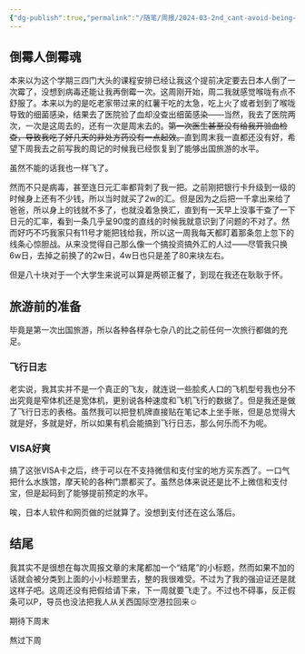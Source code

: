 ```yaml
---
{"dg-publish":true,"permalink":"/随笔/周报/2024-03-2nd_cant-avoid-being-illed/","title":"码凌书片·十·避不开生病","tags":["周报"],"created":"2024-03-11 21:28","updated":"2024-04-17 21:25"}
---
```



## 倒霉人倒霉魂

本来以为这个学期三四门大头的课程安排已经让我这个提前决定要去日本人倒了一次霉了，没想到病毒还能让我再倒霉一次。这周刚开始，周二我就感觉喉咙有点不舒服了。本来以为的是吃老家带过来的红薯干吃的太急，吃上火了或者划到了喉咙导致的细菌感染，结果去了医院验了血却没查出细菌感染——当然，我去了医院两次，一次是这周去的，还有一次是周末去的。~~第一次医生甚至没有给我开验血检查，导致我吃了好几天的非处方药没有一点起效。~~直到周末我一直都还没有好，希望下周我去之前写我的周记的时候我已经恢复到了能够出国旅游的水平。

虽然不能的话我也一样飞了。

然而不只是病毒，甚至连日元汇率都背刺了我一把。之前刚把银行卡升级到一级的时候身上还有不少钱，所以当时就买了2w的汇。但是因为之后把一千拿出来给了爸爸，所以身上的钱就不多了，也就没着急换汇，直到有一天早上没事干查了一下日元的汇率，看到一条几乎呈90度的直线的时候我就意识到了问题的不对了。然而好巧不巧我家只有11号才能把钱给我，所以这一周我每天都盯着那条忽上忽下的线条心惊胆战。从来没觉得自己那么像一个搞投资搞外汇的人过——尽管我只换6w日，去掉之前换了的2w日，4w日也只是差了80来块左右。

但是八十块对于一个大学生来说可以算是两顿正餐了，到现在我还在耿耿于怀。

## 旅游前的准备

毕竟是第一次出国旅游，所以各种各样杂七杂八的比之前任何一次旅行都做的充足。

### 飞行日志

老实说，我其实并不是一个真正的飞友，就连说一些脍炙人口的飞机型号我也分不出究竟是窄体机还是宽体机，更别说各种速度和飞机飞行的数据了。但是我还是做了飞行日志的表格。虽然我可以把登机牌直接贴在笔记本上坐手账，但是总觉得大就是好，多就是好，所以如果有机会能搞到飞行日志，那么何乐而不为呢。

### VISA好爽

搞了这张VISA卡之后，终于可以在不支持微信和支付宝的地方买东西了。一口气把什么水族馆，摩天轮的各种门票都买了。虽然总体来说还是比不上微信和支付宝，但是起码到了能够提前预定的水平。

唉，日本人软件和网页做的烂就算了。没想到支付还在这么落后。

## 结尾

我其实不是很想在每次周报文章的末尾都加一个“结尾”的小标题，然而如果不加的话就会被分类到上面的小小标题里去，整的我很难受。不过为了我的强迫证还是就这样子吧。这周还没有把假给请下来，下一周就要飞走了。不过也不碍事，反正假条可以P，导员也没法把我人从关西国际空港拉回来☺️

期待下周末

熬过下周